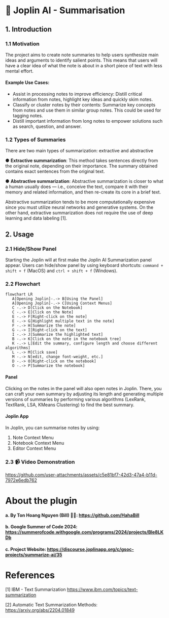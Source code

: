 # 🤖 Joplin AI - Summarisation

## 1. Introduction

### 1.1 Motivation

The project aims to create note summaries to help users synthesize main ideas and arguments to identify salient points. This means that users will have a clear idea of what the note is about in a short piece of text with less mental effort.

#### Example Use Cases:

- Assist in processing notes to improve efficiency: Distill critical information from
  notes, highlight key ideas and quickly skim notes.
- Classify or cluster notes by their contents: Summarize key concepts from notes
  and use them in similar group notes. This could be used for tagging notes.
- Distill important information from long notes to empower solutions such as
  search, question, and answer.

### 1.2 Types of Summaries

There are two main types of summarization: extractive and abstractive

● **Extractive summarization**: This method takes sentences directly from the original
note, depending on their importance. The summary obtained contains exact
sentences from the original text.

● **Abstractive summarization**: Abstractive summarization is closer to what a human
usually does — i.e., conceive the text, compare it with their memory and related
information, and then re-create its core in a brief text.

Abstractive summarization tends to be more computationally expensive since you must utilize neural networks and generative systems. On the other hand, extractive summarization does not require the use of deep learning and data labeling [1].

## 2. Usage

### 2.1 Hide/Show Panel

Starting the Joplin will at first make the Joplin AI Summarization panel appear. Users can hide/show panel by using keyboard shortcuts: `command + shift + f` (MacOS)
and `ctrl + shift + f` (Windows).

### 2.2 Flowchart

```mermaid
flowchart LR
   A[Opening Joplin]-.-> B[Using the Panel]
   A[Opening Joplin]-.-> C[Using Context Menus]
   C -.-> D[Click on the Notebook]
   C -.-> E[Click on the Note]
   E -.-> F[Right-click on the note]
   E -.-> G[Highlight multiple text in the note]
   F -.-> H[Summarize the note]
   G -.-> I[Right-click on the text]
   I -.-> J[Summarize the highlighted text]
   B -.-> K[Click on the note in the notebook tree]
   K -.-> L[Edit the summary, configure length and choose different algorithms]
   L -.-> M[Click save]
   M -.-> N[edit, change font-weight, etc.]
   D -.-> O[Right-click on the notebook]
   O -.-> P[Summarize the notebook]
```
#### Panel
Clicking on the notes in the panel will also open notes in Joplin. There, you can craft your own summary by adjusting its length and generating multiple versions of summaries by performing various algorithms (LexRank, TextRank, LSA, KMeans Clustering) to find the best summary.

#### Joplin App
In Joplin, you can summarise notes by using:

1. Note Context Menu
2. Notebook Context Menu
3. Editor Context Menu


### 2.3 📹 Video Demonstration

https://github.com/user-attachments/assets/c5e81bf7-42d3-47a4-b11d-7972e6edb762



# About the plugin

#### a. By Ton Hoang Nguyen (Bill) 🧑‍💻: https://github.com/HahaBill

#### b. Google Summer of Code 2024: https://summerofcode.withgoogle.com/programs/2024/projects/Ble8LKDb

#### c. Project Website: https://discourse.joplinapp.org/c/gsoc-projects/summarize-ai/35


# References

[1] IBM - Text Summarization https://www.ibm.com/topics/text-summarization

[2] Automatic Text Summarization Methods: https://arxiv.org/abs/2204.01849
